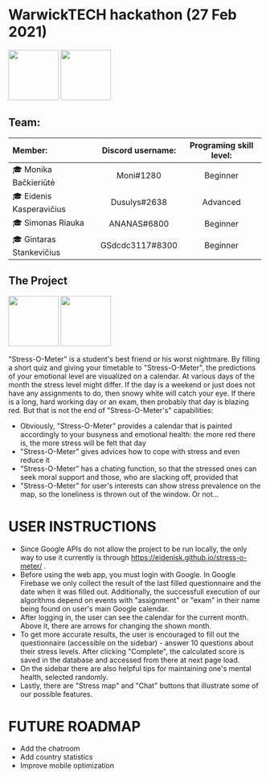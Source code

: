 # WarwickTECH hackathon (27 Feb 2021)

<img src="https://en.ktu.edu/wp-content/uploads/sites/5/2016/08/KTU-EN.svg" height="100" />
<img src="https://studentams.ktu.edu/wp-content/uploads/sites/54/2016/09/Gifted-300x141.png" height="100" />

## Team: 

| Member: | Discord username: | Programing skill level: |
| :------------------------- |:---------------------:| :---------------------------:|
| 🎓 Monika Bačkieriūtė     | Moni#1280 | Beginner |
| 🎓 Eidenis Kasperavičius  | Dusulys#2638 | Advanced |
| 🎓 Simonas Riauka         | ANANAS#6800 | Beginner |
| 🎓 Gintaras Stankevičius  | GSdcdc3117#8300 | Beginner |

## The Project  

<img src="https://raw.githubusercontent.com/EidenisK/warwick-hackathon/master/img/logo.png" height="100" />
<img src="https://raw.githubusercontent.com/EidenisK/warwick-hackathon/master/img/ExtendedLogo.png" height="100" />  

"Stress-O-Meter" is a student's best friend or his worst nightmare. By filling a short quiz and giving your timetable to "Stress-O-Meter", the predictions of your emotional level are visualized on a calendar. At various days of the month the stress level might differ. If the day is a weekend or just does not have any assignments to do, then snowy white will catch your eye. If there is a long, hard working day or an exam, then probably that day is blazing red. But that is not the end of "Stress-O-Meter's" capabilities:  
* Obviously, "Stress-O-Meter" provides a calendar that is painted accordingly to your busyness and emotional health: the more red there is, the more stress will be felt that day  
* "Stress-O-Meter" gives advices how to cope with stress and even reduce it  
* "Stress-O-Meter" has a chating function, so that the stressed ones can seek moral support and those, who are slacking off, provided that  
* "Stress-O-Meter" for user's interests can show stress prevalence on the map, so the loneliness is thrown out of the window. Or not...  

# USER INSTRUCTIONS

* Since Google APIs do not allow the project to be run locally, the only way to use it currently is through https://eidenisk.github.io/stress-o-meter/ .
* Before using the web app, you must login with Google. In Google Firebase we only collect the result of the last filled questionnaire and the date when it was filled out. Additionally, the successfull execution of our algorithms depend on events with "assignment" or "exam" in their name being found on user's main Google calendar.
* After logging in, the user can see the calendar for the current month. Above it, there are arrows for changing the shown month.
* To get more accurate results, the user is encouraged to fill out the questionnaire (accessible on the sidebar) - answer 10 questions about their stress levels. After clicking "Complete", the calculated score is saved in the database and accessed from there at next page load.
* On the sidebar there are also helpful tips for maintaining one's mental health, selected randomly.
* Lastly, there are "Stress map" and "Chat" buttons that illustrate some of our possible features.

# FUTURE ROADMAP

* Add the chatroom
* Add country statistics
* Improve mobile optimization
